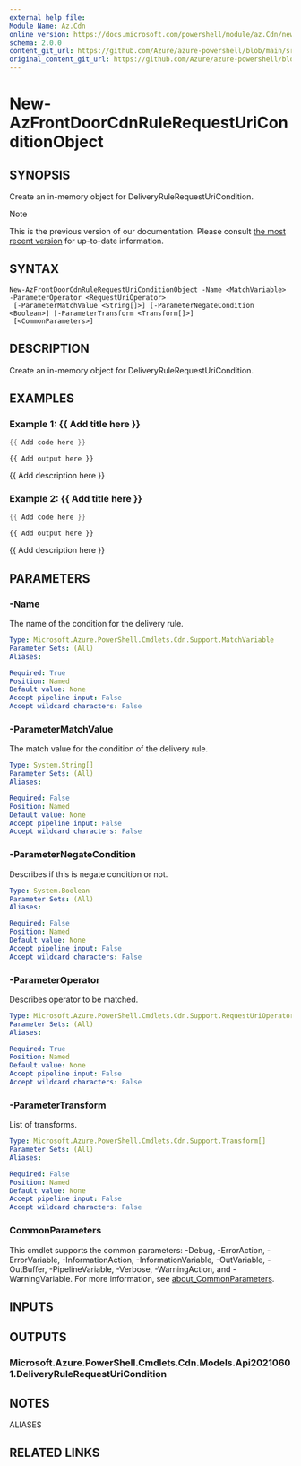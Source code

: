 ```yaml
---
external help file: 
Module Name: Az.Cdn
online version: https://docs.microsoft.com/powershell/module/az.Cdn/new-AzFrontDoorCdnRuleRequestUriConditionObject
schema: 2.0.0
content_git_url: https://github.com/Azure/azure-powershell/blob/main/src/Cdn/help/New-AzFrontDoorCdnRuleRequestUriConditionObject.md
original_content_git_url: https://github.com/Azure/azure-powershell/blob/main/src/Cdn/help/New-AzFrontDoorCdnRuleRequestUriConditionObject.md
---
```


# New-AzFrontDoorCdnRuleRequestUriConditionObject

## SYNOPSIS
Create an in-memory object for DeliveryRuleRequestUriCondition.

> [!NOTE]
>This is the previous version of our documentation. Please consult [the most recent version](/powershell/module/az.cdn/new-azfrontdoorcdnrulerequesturiconditionobject) for up-to-date information.

## SYNTAX

```
New-AzFrontDoorCdnRuleRequestUriConditionObject -Name <MatchVariable> -ParameterOperator <RequestUriOperator>
 [-ParameterMatchValue <String[]>] [-ParameterNegateCondition <Boolean>] [-ParameterTransform <Transform[]>]
 [<CommonParameters>]
```

## DESCRIPTION
Create an in-memory object for DeliveryRuleRequestUriCondition.

## EXAMPLES

### Example 1: {{ Add title here }}
```powershell
{{ Add code here }}
```

```output
{{ Add output here }}
```

{{ Add description here }}

### Example 2: {{ Add title here }}
```powershell
{{ Add code here }}
```

```output
{{ Add output here }}
```

{{ Add description here }}

## PARAMETERS

### -Name
The name of the condition for the delivery rule.

```yaml
Type: Microsoft.Azure.PowerShell.Cmdlets.Cdn.Support.MatchVariable
Parameter Sets: (All)
Aliases:

Required: True
Position: Named
Default value: None
Accept pipeline input: False
Accept wildcard characters: False
```

### -ParameterMatchValue
The match value for the condition of the delivery rule.

```yaml
Type: System.String[]
Parameter Sets: (All)
Aliases:

Required: False
Position: Named
Default value: None
Accept pipeline input: False
Accept wildcard characters: False
```

### -ParameterNegateCondition
Describes if this is negate condition or not.

```yaml
Type: System.Boolean
Parameter Sets: (All)
Aliases:

Required: False
Position: Named
Default value: None
Accept pipeline input: False
Accept wildcard characters: False
```

### -ParameterOperator
Describes operator to be matched.

```yaml
Type: Microsoft.Azure.PowerShell.Cmdlets.Cdn.Support.RequestUriOperator
Parameter Sets: (All)
Aliases:

Required: True
Position: Named
Default value: None
Accept pipeline input: False
Accept wildcard characters: False
```

### -ParameterTransform
List of transforms.

```yaml
Type: Microsoft.Azure.PowerShell.Cmdlets.Cdn.Support.Transform[]
Parameter Sets: (All)
Aliases:

Required: False
Position: Named
Default value: None
Accept pipeline input: False
Accept wildcard characters: False
```

### CommonParameters
This cmdlet supports the common parameters: -Debug, -ErrorAction, -ErrorVariable, -InformationAction, -InformationVariable, -OutVariable, -OutBuffer, -PipelineVariable, -Verbose, -WarningAction, and -WarningVariable. For more information, see [about_CommonParameters](http://go.microsoft.com/fwlink/?LinkID=113216).

## INPUTS

## OUTPUTS

### Microsoft.Azure.PowerShell.Cmdlets.Cdn.Models.Api20210601.DeliveryRuleRequestUriCondition

## NOTES

ALIASES

## RELATED LINKS

